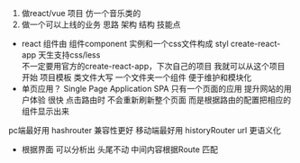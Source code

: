 1. 做react/vue 项目  仿一个音乐类的
2. 做一个可以上线的业务  思路 架构 结构  技能点

- react 组件由 组件component 实例和一个css文件构成  styl
    create-react-app  天生支持css/less  
    不一定要用官方的create-react-app，下次自己的项目 我就可以从这个项目开始  项目模板
    类文件大写 一个文件夹一个组件  便于维护和模块化
- 单页应用？  Single Page Application  SPA 
    只有一个页面的应用  提升网站的用户体验 很快
    点击路由时 不会重新刷新整个页面  而是根据路由的配置把相应的组件显示出来

pc端最好用 hashrouter  兼容性更好
移动端最好用  historyRouter url  更语义化

- 根据界面  可以分析出  头尾不动 中间内容根据Route 匹配
